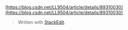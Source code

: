 [https://blog.csdn.net/LL9504/article/details/89310030](https://blog.csdn.net/LL9504/article/details/89310030)


> Written with [StackEdit](https://stackedit.io/).
<!--stackedit_data:
eyJoaXN0b3J5IjpbODgwNTY4NDkxXX0=
-->